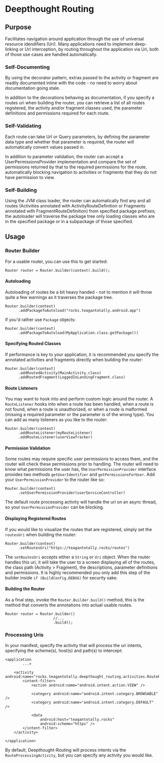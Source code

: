 # Deepthought Routing  
## Purpose  
Facilitates navigation around application through the use of universal resource idendifiers (Uri). Many applications need to implement deep-linking or Url interception, by routing throughout the application via Uri, both of those use cases are handled automatically.

### Self-Documenting  
By using the decorator pattern, extras passed to the activity or fragment are readily documented inline with the code - no need to worry about documentation going stale.

In addition to the decorations behaving as documentation, if you specify a routes uri when building the router, you can retrieve a list of all routes registered, the activity and/or fragment classes used, the parameter definitions and permissions required for each route.
 
### Self-Validating  
Each route can take Url or Query parameters, by defining the parameter data type and whether that parameter is required, the router will automatically convert values passed in.

In addition to parameter validation, the router can accept a UserPermissionsProvider implementation and compare the set of permissions returned by that to the required permissions for the route, automatically blocking navigation to activities or fragments that they do not have permission to view.

### Self-Building
Using the JVM class loader, the router can automatically find any and all routes (Activities annotated with ActivityRouteDefinition or Fragments annotated with FragmentRouteDefinition) from specified package prefixes; the autoloader will traverse the package tree only loading classes who are in the specified package or in a subpackage of those specified.

## Usage

### Router Builder
For a usable router, you can use this to get started:

```
Router router = Router.builder(context).build();
```

#### Autoloading
Autoloading of routes be a bit heavy handed - not to mention it will throw quite a few warnings as it traverses the package tree.

```
Router.builder(context)
      .addPackageToAutoload("rocks.teagantotally.android.app")
```

If you'd rather use `Package` objects:

```
Router.builder(context)
      .addPackageToAutoload(MyApplication.class.getPackage())
```

#### Specifying Routed Classes
If performance is key to your application, it is recommended you specify the annotated activities and fragments directly when building the router:

```
Router.builder(context)
      .addRoutedActivity(MainActivity.class)
      .addRoutedFragment(LoggedInLandingFragment.class)
```

#### Route Listeners
You may want to hook into and perform custom logic around the router. A `RouteListener` hooks into when a route has been handled, when a route is not found, when a route is unauthorized, or when a route is malformed (missing a required parameter or the parameter is of the wrong type). You can add as many listeners as you like to the router:

```
Router.builder(context)
      .addRouteListener(myRouteListener)
      .addRouteListener(userViewTracker)
```

#### Permission Validation
Some routes may require specific user permissions to access them, and the router will check these permissions prior to handling. The router will need to know what permissions the user has, the `UserPermissionProvider` interface provides two methods `getUserIdentifier` and `getPermissionsForUser`. Add your `UserPermissionProvider` to the router like so:

```
Router.builder(context)
      .setUserPermissionProvider(userServiceController)
```

The default route processing activity will handle the uri on an async thread, so your `UserPermissionProvider` can be blocking.

#### Displaying Registered Routes
If you would like to visualize the routes that are registered, simply set the `routesUri` when building the router:

```
Router.builder(context)
      .setRoutesUri("https://teagantotally.rocks/routes")
```

The `setRoutesUri` accepts either a `String` or `Uri` object. When the router handles this uri, it will take the user to a screen displaying all of the routes, the class path (Activity > Fragment), the descriptions, parameter definitions and permissions. It is highly recommended you only add this step of the builder inside `if (BuildConfig.DEBUG)` for security sake.

#### Building the Router
As a final step, invoke the `Router.Builder.build()` method, this is the method that converts the annotations into actual usable routes.

```
Router router = Router.builder()
                      //...
                      .build();
```

### Processing Uris
In your manifest, specify the activity that will process the uri intents, specifying the scheme(s), host(s) and path(s) to intercept:

```
<application
        ...>

    <activity android:name="rocks.teagantotally.deepthought_routing.activities.RouteProcessingActivity">
        <intent-filter>
            <action android:name="android.intent.action.VIEW" />

            <category android:name="android.intent.category.BROWSABLE" />
            <category android:name="android.intent.category.DEFAULT" />

            <data
                android:host="teagantotally.rocks"
                android:scheme="https" />
        </intent-filter>
    </activity>

</application>
```

By default, Deepthought-Routing will process intents via the `RouteProcessingActivity`, but you can specify any activity you would like.